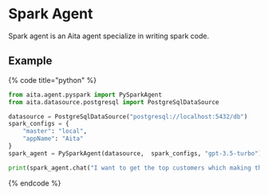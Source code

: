 # Spark Agent

Spark agent is an Aita agent specialize in writing spark code.

## Example

{% code title="python" %}
```python
from aita.agent.pyspark import PySparkAgent
from aita.datasource.postgresql import PostgreSqlDataSource 

datasource = PostgreSqlDataSource("postgresql://localhost:5432/db")
spark_configs = {
    "master": "local",
    "appName": "Aita"
}
spark_agent = PySparkAgent(datasource,  spark_configs, "gpt-3.5-turbo")

print(spark_agent.chat("I want to get the top customers which making the most purchases"))
```
{% endcode %}
